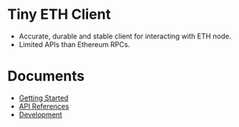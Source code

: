 # Tiny ETH Client

* Accurate, durable and stable client for interacting with ETH node.
* Limited APIs than Ethereum RPCs.

# Documents

* [Getting Started](./doc/getting_started.md)
* [API References](https://kevin-leptons.github.io/tiny_eth_client)
* [Development](./doc/dev.md)
